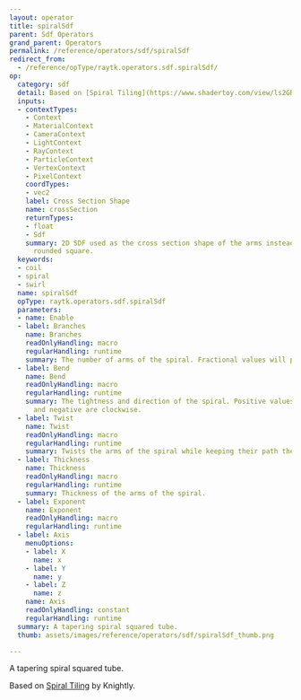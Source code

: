 ```yaml
---
layout: operator
title: spiralSdf
parent: Sdf Operators
grand_parent: Operators
permalink: /reference/operators/sdf/spiralSdf
redirect_from:
  - /reference/opType/raytk.operators.sdf.spiralSdf/
op:
  category: sdf
  detail: Based on [Spiral Tiling](https://www.shadertoy.com/view/ls2GRz) by Knightly.
  inputs:
  - contextTypes:
    - Context
    - MaterialContext
    - CameraContext
    - LightContext
    - RayContext
    - ParticleContext
    - VertexContext
    - PixelContext
    coordTypes:
    - vec2
    label: Cross Section Shape
    name: crossSection
    returnTypes:
    - float
    - Sdf
    summary: 2D SDF used as the cross section shape of the arms instead of the default
      rounded square.
  keywords:
  - coil
  - spiral
  - swirl
  name: spiralSdf
  opType: raytk.operators.sdf.spiralSdf
  parameters:
  - name: Enable
  - label: Branches
    name: Branches
    readOnlyHandling: macro
    regularHandling: runtime
    summary: The number of arms of the spiral. Fractional values will produce a discontinuity.
  - label: Bend
    name: Bend
    readOnlyHandling: macro
    regularHandling: runtime
    summary: The tightness and direction of the spiral. Positive values are counterclockwise
      and negative are clockwise.
  - label: Twist
    name: Twist
    readOnlyHandling: macro
    regularHandling: runtime
    summary: Twists the arms of the spiral while keeping their path the same.
  - label: Thickness
    name: Thickness
    readOnlyHandling: macro
    regularHandling: runtime
    summary: Thickness of the arms of the spiral.
  - label: Exponent
    name: Exponent
    readOnlyHandling: macro
    regularHandling: runtime
  - label: Axis
    menuOptions:
    - label: X
      name: x
    - label: Y
      name: y
    - label: Z
      name: z
    name: Axis
    readOnlyHandling: constant
    regularHandling: runtime
  summary: A tapering spiral squared tube.
  thumb: assets/images/reference/operators/sdf/spiralSdf_thumb.png

---
```



A tapering spiral squared tube.

Based on [Spiral Tiling](https://www.shadertoy.com/view/ls2GRz) by Knightly.